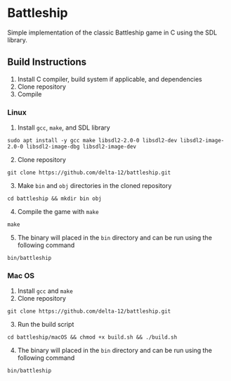 # Battleship

Simple implementation of the classic Battleship game in C using the SDL library.

## Build Instructions

1. Install C compiler, build system if applicable, and dependencies
2. Clone repository
3. Compile

### Linux

1. Install `gcc`, `make`, and SDL library

`sudo apt install -y gcc make libsdl2-2.0-0 libsdl2-dev libsdl2-image-2.0-0 libsdl2-image-dbg libsdl2-image-dev`

2. Clone repository

`git clone https://github.com/delta-12/battleship.git`

3. Make `bin` and `obj` directories in the cloned repository

`cd battleship && mkdir bin obj`

4. Compile the game with `make`

`make`

5. The binary will placed in the `bin` directory and can be run using the following command

`bin/battleship`

### Mac OS

1. Install `gcc` and `make`
2. Clone repository

`git clone https://github.com/delta-12/battleship.git`

3. Run the build script

`cd battleship/macOS && chmod +x build.sh && ./build.sh`

4. The binary will placed in the `bin` directory and can be run using the following command

`bin/battleship`
